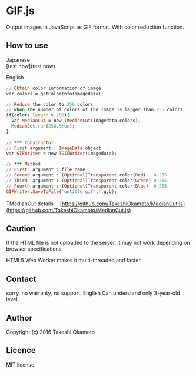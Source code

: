 # GIF.js
Output images in JavaScript as GIF format. With color reduction function.

## How to use 

Japanese  
[test now](test  now)  

English

```rb
// Obtain color information of image
var colors = getColorInfo(imagedata);

// Reduce the color to 256 colors 
// when the number of colors of the image is larger than 256 colors
if(colors.length > 256){
  var MedianCut = new TMedianCut(imagedata,colors);
  MedianCut.run(256,true);
} 
  
// *** Constructor   
// First argument : ImageData object  
var GIFWriter = new TGIFWriter(imagedata);

// *** Method  
// First  argument : file name
// Second argument : (Optional)Transparent color(Red)   0-255
// Third  argument : (Optional)Transparent color(Green) 0-255
// Fourth argument : (Optional)Transparent color(Blue)  0-255
GIFWriter.SaveToFile('untitle.gif',r,g,b);

```

TMedianCut details　
[https://github.com/TakeshiOkamoto/MedianCut.js](https://github.com/TakeshiOkamoto/MedianCut.js) 

## Caution
If the HTML file is not uploaded to the server, it may not work depending on browser specifications.

HTML5 Web Worker makes it multi-threaded and faster.

## Contact
sorry, no warranty, no support. English Can understand only 3-year-old level.  

## Author
Copyright (c) 2016 Takeshi Okamoto

## Licence
MIT license.  
